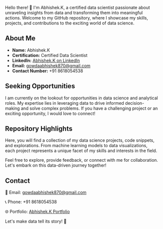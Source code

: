 Hello there! 👋 I'm Abhishek.K, a certified data scientist passionate about unraveling insights from data and transforming them into meaningful actions. Welcome to my GitHub repository, where I showcase my skills, projects, and contributions to the exciting world of data science.

## About Me

- **Name:** Abhishek.K
- **Certification:** Certified Data Scientist
- **LinkedIn:** [Abhishek.K on LinkedIn](https://www.linkedin.com/in/abhishek-k)
- **Email:** gowdaabhishek870@gmail.com
- **Contact Number:** +91 8618054538

## Seeking Opportunities

I am currently on the lookout for opportunities in data science and analytical roles. My expertise lies in leveraging data to drive informed decision-making and solve complex problems. If you have a challenging project or an exciting opportunity, I would love to connect!

## Repository Highlights

Here, you will find a collection of my data science projects, code snippets, and explorations. From machine learning models to data visualizations, each project represents a unique facet of my skills and interests in the field.

Feel free to explore, provide feedback, or connect with me for collaboration. Let's embark on this data-driven journey together!

## Contact

📧 Email: gowdaabhishek870@gmail.com

📞 Phone: +91 8618054538

🌐 Portfolio: [Abhishek.K Portfolio](https://abhishek-k.github.io)

Let's make data tell its story! 🚀
